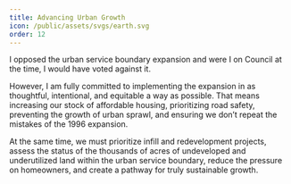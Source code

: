 ```yaml
---
title: Advancing Urban Growth
icon: /public/assets/svgs/earth.svg
order: 12
---
```


I opposed the urban service boundary expansion and were I on Council at the time, I would have voted against it.

However, I am fully committed to implementing the expansion in as thoughtful, intentional, and equitable a way as possible. That means increasing our stock of affordable housing, prioritizing road safety, preventing the growth of urban sprawl, and ensuring we don’t repeat the mistakes of the 1996 expansion.

At the same time, we must prioritize infill and redevelopment projects, assess the status of the thousands of acres of undeveloped and underutilized land within the urban service boundary, reduce the pressure on homeowners, and create a pathway for truly sustainable growth.

